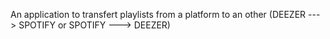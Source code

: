 An application to transfert playlists from a platform to an other
(DEEZER ---> SPOTIFY   or   SPOTIFY ---> DEEZER)